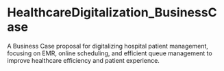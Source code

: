 # HealthcareDigitalization_BusinessCase
A Business Case proposal for digitalizing hospital patient management, focusing on EMR, online scheduling, and efficient queue management to improve healthcare efficiency and patient experience.

